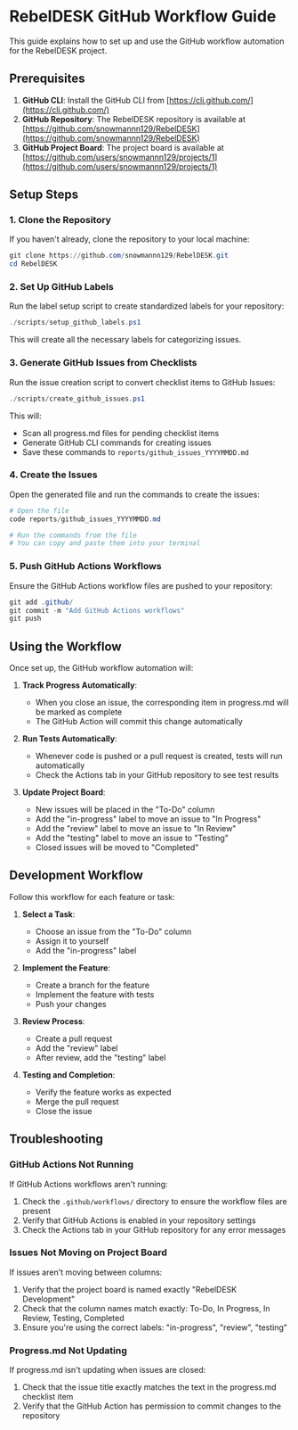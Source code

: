 # RebelDESK GitHub Workflow Guide

This guide explains how to set up and use the GitHub workflow automation for the RebelDESK project.

## Prerequisites

1. **GitHub CLI**: Install the GitHub CLI from [https://cli.github.com/](https://cli.github.com/)
2. **GitHub Repository**: The RebelDESK repository is available at [https://github.com/snowmannn129/RebelDESK](https://github.com/snowmannn129/RebelDESK)
3. **GitHub Project Board**: The project board is available at [https://github.com/users/snowmannn129/projects/1](https://github.com/users/snowmannn129/projects/1)

## Setup Steps

### 1. Clone the Repository

If you haven't already, clone the repository to your local machine:

```powershell
git clone https://github.com/snowmannn129/RebelDESK.git
cd RebelDESK
```

### 2. Set Up GitHub Labels

Run the label setup script to create standardized labels for your repository:

```powershell
./scripts/setup_github_labels.ps1
```

This will create all the necessary labels for categorizing issues.

### 3. Generate GitHub Issues from Checklists

Run the issue creation script to convert checklist items to GitHub Issues:

```powershell
./scripts/create_github_issues.ps1
```

This will:
- Scan all progress.md files for pending checklist items
- Generate GitHub CLI commands for creating issues
- Save these commands to `reports/github_issues_YYYYMMDD.md`

### 4. Create the Issues

Open the generated file and run the commands to create the issues:

```powershell
# Open the file
code reports/github_issues_YYYYMMDD.md

# Run the commands from the file
# You can copy and paste them into your terminal
```

### 5. Push GitHub Actions Workflows

Ensure the GitHub Actions workflow files are pushed to your repository:

```powershell
git add .github/
git commit -m "Add GitHub Actions workflows"
git push
```

## Using the Workflow

Once set up, the GitHub workflow automation will:

1. **Track Progress Automatically**:
   - When you close an issue, the corresponding item in progress.md will be marked as complete
   - The GitHub Action will commit this change automatically

2. **Run Tests Automatically**:
   - Whenever code is pushed or a pull request is created, tests will run automatically
   - Check the Actions tab in your GitHub repository to see test results

3. **Update Project Board**:
   - New issues will be placed in the "To-Do" column
   - Add the "in-progress" label to move an issue to "In Progress"
   - Add the "review" label to move an issue to "In Review"
   - Add the "testing" label to move an issue to "Testing"
   - Closed issues will be moved to "Completed"

## Development Workflow

Follow this workflow for each feature or task:

1. **Select a Task**:
   - Choose an issue from the "To-Do" column
   - Assign it to yourself
   - Add the "in-progress" label

2. **Implement the Feature**:
   - Create a branch for the feature
   - Implement the feature with tests
   - Push your changes

3. **Review Process**:
   - Create a pull request
   - Add the "review" label
   - After review, add the "testing" label

4. **Testing and Completion**:
   - Verify the feature works as expected
   - Merge the pull request
   - Close the issue

## Troubleshooting

### GitHub Actions Not Running

If GitHub Actions workflows aren't running:

1. Check the `.github/workflows/` directory to ensure the workflow files are present
2. Verify that GitHub Actions is enabled in your repository settings
3. Check the Actions tab in your GitHub repository for any error messages

### Issues Not Moving on Project Board

If issues aren't moving between columns:

1. Verify that the project board is named exactly "RebelDESK Development"
2. Check that the column names match exactly: To-Do, In Progress, In Review, Testing, Completed
3. Ensure you're using the correct labels: "in-progress", "review", "testing"

### Progress.md Not Updating

If progress.md isn't updating when issues are closed:

1. Check that the issue title exactly matches the text in the progress.md checklist item
2. Verify that the GitHub Action has permission to commit changes to the repository
